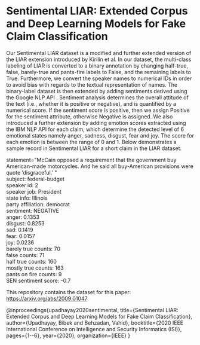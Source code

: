# Sentimental LIAR: Extended Corpus and Deep Learning Models for Fake Claim Classification
Our Sentimental LIAR dataset is a modified and further extended version of the LIAR extension introduced by Kirilin et al. In our dataset, the multi-class labeling of LIAR is converted to a binary annotation by changing half-true, false, barely-true and pants-fire labels to False, and the remaining labels to True. Furthermore, we convert the speaker names to numerical IDs in order to avoid bias with regards to the textual representation of names. The binary-label dataset is then extended by adding sentiments derived using the Google NLP API . Sentiment analysis determines the overall attitude of the text (i.e., whether it is positive or negative), and is quantified by a numerical score. If the sentiment score is positive, then we assign Positive for the sentiment attribute, otherwise Negative is assigned. We also introduced a further extension by adding emotion scores extracted using the IBM NLP API for each claim, which determine the detected level of 6 emotional states namely anger, sadness, disgust, fear and joy. The score for each emotion is between the range of 0 and 1. Below demonstrates a sample record in Sentimental LIAR for a short claim in the LIAR dataset.

statement="McCain opposed a requirement that the government buy American-made motorcycles. And he said all buy-American provisions were quote ’disgraceful.’ "  
subject: federal-budget  
speaker id: 2  
speaker job: President  
state info: Illinois  
party affiliation: democrat  
sentiment: NEGATIVE  
anger: 0.1353  
disgust: 0.8253  
sad: 0.1419  
fear: 0.0157  
joy: 0.0236  
barely true counts: 70  
false counts: 71  
half true counts: 160  
mostly true counts: 163  
pants on fire counts: 9  
SEN sentiment score: -0.7  



This repository contains the dataset for this paper: https://arxiv.org/abs/2009.01047

@inproceedings{upadhayay2020sentimental,
  title={Sentimental LIAR: Extended Corpus and Deep Learning Models for Fake Claim Classification},
  author={Upadhayay, Bibek and Behzadan, Vahid},
  booktitle={2020 IEEE International Conference on Intelligence and Security Informatics (ISI)},
  pages={1--6},
  year={2020},
  organization={IEEE}
}
